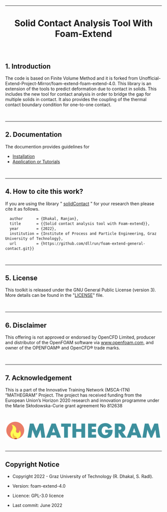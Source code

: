 <hr>

<h1><p align="center"> Solid Contact Analysis Tool With Foam-Extend 
</p></h1>

<br/>
		 

## 1. Introduction

The code is based on Finite Volume Method and it is forked from 
Unofficial-Extend-Project-Mirror/foam-extend-foam-extend-4.0. This library is 
an extension of the tools to predict deformation due to contact in solids. This 
includes the new tool for contact analysis in order to bridge the gap for 
multiple solids in contact. It also provides the coupling of the thermal 
contact boundary condition for one-to-one contact.

<br/>
<hr>


## 2. Documentation
The documention provides guidelines for 

* [Installation](howToInstall.md)
* [Application or Tutorials](tutorials/solidMechanics/deliverablesExampleCases/howToRunApplication.md)

<br/>
<hr>

## 4. How to cite this work?
If you are using the library 
" [solidContact](src/solidModels/fvPatchFields/solidContact/) " for your research then please cite it as follows.

      author      = {Dhakal, Ranjan},
      title       = {{Solid contact analysis tool with Foam-extend}},
      year        = {2022},
      institution = {Institute of Process and Particle Engineering, Graz University of Technology},
      url         = {https://github.com/dllrun/foam-extend-general-contact.git}}

<br/>
<hr>

## 5. License
This toolkit is released under the GNU General Public License (version 3). More 
details can be found in the "[LICENSE](LICENSE)" file.

<br/>
<hr>

## 6. Disclaimer
This offering is not approved or endorsed by OpenCFD Limited, producer and 
distributor of the OpenFOAM software via www.openfoam.com, and owner of the 
OPENFOAM®  and OpenCFD®  trade marks.

<br/>
<hr>

## 7. Acknowledgement
This is a part of the Innovative Training Network (MSCA-ITN) “MATHEGRAM” 
Project. The project has received funding from the European Union’s Horizon 
2020 research and innovation programme under the Marie Skłodowska-Curie grant 
agreement No 812638


<h1><p align="center"> <img src="mathegram_logo.png" alt="drawing" width="600"/>


<br/>
<hr>


Copyright Notice
------------------

- Copyright 2022 - Graz University of Technology (R. Dhakal, S. Radl).

- Version: foam-extend-4.0

- Licence: GPL-3.0 licence

- Last commit: June 2022
